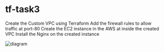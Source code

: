 # tf-task3

Create the Custom VPC using Terraform
Add the firewall rules to allow traffic at port-80 
Create the EC2 instance in the AWS at inside the created VPC
Install the Nginx on the created instance

![diagram](https://user-images.githubusercontent.com/83656825/217296412-1de8a677-180d-42ee-a42f-fe9d163c4499.png)

